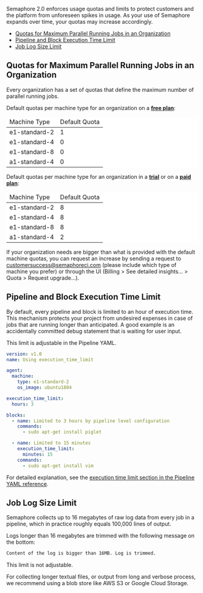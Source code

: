 Semaphore 2.0 enforces usage quotas and limits to protect customers and the
platform from unforeseen spikes in usage. As your use of Semaphore expands over
time, your quotas may increase accordingly.

- [Quotas for Maximum Parallel Running Jobs in an Organization](#quotas-for-maximum-parallel-running-jobs-in-an-organization)
- [Pipeline and Block Execution Time Limit](#pipeline-execution-time-limit)
- [Job Log Size Limit](#job-log-size-limit)

## Quotas for Maximum Parallel Running Jobs in an Organization

Every organization has a set of quotas that define the maximum number of
parallel running jobs.

Default quotas per machine type for an organization on a [**free plan**](https://docs.semaphoreci.com/article/104-billing#plans):

<table style="background-color: rgb(255, 255, 255);">
<thead>
<tr>
  <td>Machine Type</td>
  <td>Default Quota</td>
</tr>
</thead>
<tbody>
<tr>
  <td>e1-standard-2</td>
  <td>1</td>
</tr>
<tr>
  <td>e1-standard-4</td>
  <td>0</td>
</tr>
<tr>
  <td>e1-standard-8</td>
  <td>0</td>
</tr>
<tr>
  <td>a1-standard-4</td>
  <td>0</td>
</tr>
</tbody>
</table>

Default quotas per machine type for an organization in a [**trial**](https://docs.semaphoreci.com/article/104-billing#trial-period) or on 
a [**paid plan**](https://docs.semaphoreci.com/article/104-billing#plans):

<table style="background-color: rgb(255, 255, 255);">
<thead>
<tr>
  <td>Machine Type</td>
  <td>Default Quota</td>
</tr>
</thead>
<tbody>
<tr>
  <td>e1-standard-2</td>
  <td>8</td>
</tr>
<tr>
  <td>e1-standard-4</td>
  <td>8</td>
</tr>
<tr>
  <td>e1-standard-8</td>
  <td>8</td>
</tr>
<tr>
  <td>a1-standard-4</td>
  <td>2</td>
</tr>
</tbody>
</table>

If your organization needs are bigger than what is provided with the default
machine quotas, you can request an increase by sending a request to
<customersuccess@semaphoreci.com> (please include which type of machine you 
prefer) or through the UI (Billing > See detailed insights… > Quota > Request 
upgrade…).

## Pipeline and Block Execution Time Limit

By default, every pipeline and block is limited to an hour of execution time.
This mechanism protects your project from undesired expenses in case of jobs
that are running longer than anticipated. A good example is an accidentally
committed debug statement that is waiting for user input.

This limit is adjustable in the Pipeline YAML.

``` yaml
version: v1.0
name: Using execution_time_limit

agent:
  machine:
    type: e1-standard-2
    os_image: ubuntu1804

execution_time_limit:
  hours: 3

blocks:
  - name: Limited to 3 hours by pipeline level configuration
    commands:
      - sudo apt-get install piglet

  - name: Limited to 15 minutes
    execution_time_limit:
      minutes: 15
    commands:
      - sudo apt-get install vim
```

For detailed explanation, see the [execution time limit section in the
Pipeline YAML reference][execution-time-limit-reference].

## Job Log Size Limit

Semaphore collects up to 16 megabytes of raw log data from every job in a
pipeline, which in practice roughly equals 100,000 lines of output.

Logs longer than 16 megabytes are trimmed with the following message on the
bottom:

``` txt
Content of the log is bigger than 16MB. Log is trimmed.
```

This limit is not adjustable.

For collecting longer textual files, or output from long and verbose process,
we recommend using a blob store like AWS S3 or Google Cloud Storage.

[execution-time-limit-reference]: https://docs.semaphoreci.com/article/50-pipeline-yaml#execution_time_limit
